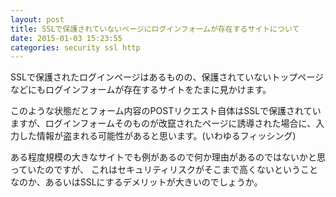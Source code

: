 ```yaml
---
layout: post
title: SSLで保護されていないページにログインフォームが存在するサイトについて
date: 2015-01-03 15:23:55
categories: security ssl http
---
```

<p>SSLで保護されたログインページはあるものの、保護されていないトップページなどにもログインフォームが存在するサイトをたまに見かけます。</p>

<p>このような状態だとフォーム内容のPOSTリクエスト自体はSSLで保護されていますが、ログインフォームそのものが改竄されたページに誘導された場合に、入力した情報が盗まれる可能性があると思います。(いわゆるフィッシング)</p>

<p>ある程度規模の大きなサイトでも例があるので何か理由があるのではないかと思っていたのですが、 これはセキュリティリスクがそこまで高くないということなのか、あるいはSSLにするデメリットが大きいのでしょうか。</p>
